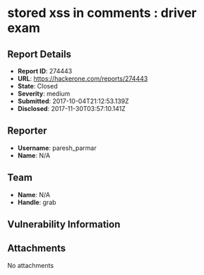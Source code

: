 # stored xss in comments : driver exam 

## Report Details
- **Report ID**: 274443
- **URL**: https://hackerone.com/reports/274443
- **State**: Closed
- **Severity**: medium
- **Submitted**: 2017-10-04T21:12:53.139Z
- **Disclosed**: 2017-11-30T03:57:10.141Z

## Reporter
- **Username**: paresh_parmar
- **Name**: N/A

## Team
- **Name**: N/A
- **Handle**: grab

## Vulnerability Information


## Attachments
No attachments
